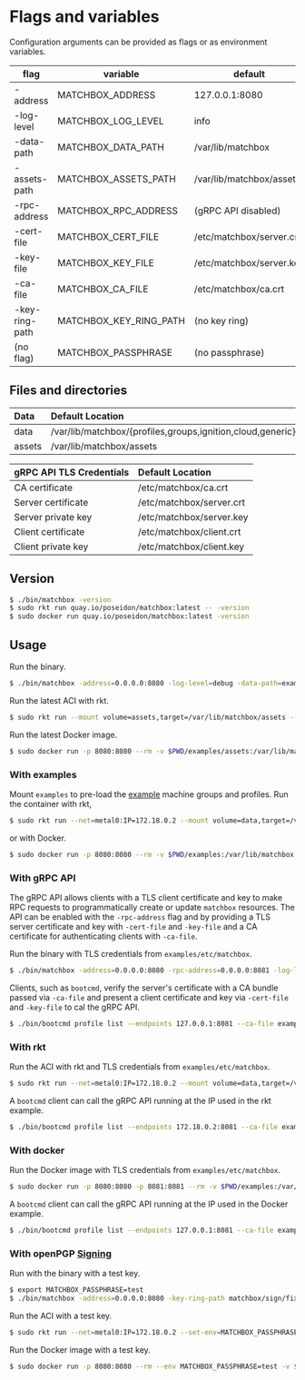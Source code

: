 
# Flags and variables

Configuration arguments can be provided as flags or as environment variables.

| flag | variable | default | example |
|------|----------|---------|---------|
| -address | MATCHBOX_ADDRESS | 127.0.0.1:8080 | 0.0.0.0:8080 |
| -log-level | MATCHBOX_LOG_LEVEL | info | critical, error, warning, notice, info, debug |
| -data-path | MATCHBOX_DATA_PATH | /var/lib/matchbox | ./examples |
| -assets-path | MATCHBOX_ASSETS_PATH | /var/lib/matchbox/assets | ./examples/assets |
| -rpc-address | MATCHBOX_RPC_ADDRESS | (gRPC API disabled) | 0.0.0.0:8081 |
| -cert-file | MATCHBOX_CERT_FILE | /etc/matchbox/server.crt | ./examples/etc/matchbox/server.crt |
| -key-file | MATCHBOX_KEY_FILE | /etc/matchbox/server.key | ./examples/etc/matchbox/server.key
| -ca-file | MATCHBOX_CA_FILE | /etc/matchbox/ca.crt | ./examples/etc/matchbox/ca.crt |
| -key-ring-path | MATCHBOX_KEY_RING_PATH | (no key ring) | ~/.secrets/vault/matchbox/secring.gpg |
| (no flag) | MATCHBOX_PASSPHRASE | (no passphrase) | "secret passphrase" |

## Files and directories

| Data | Default Location                                  |
|:---------|:--------------------------------------------------|
| data     | /var/lib/matchbox/{profiles,groups,ignition,cloud,generic} |
| assets   | /var/lib/matchbox/assets                           |

| gRPC API TLS Credentials | Default Location                  |
|:---------|:--------------------------------------------------|
| CA certificate | /etc/matchbox/ca.crt                         |
| Server certificate | /etc/matchbox/server.crt                 |
| Server private key | /etc/matchbox/server.key                 |
| Client certificate | /etc/matchbox/client.crt                 |
| Client private key | /etc/matchbox/client.key                 |

## Version

```sh
$ ./bin/matchbox -version
$ sudo rkt run quay.io/poseidon/matchbox:latest -- -version
$ sudo docker run quay.io/poseidon/matchbox:latest -version
```

## Usage

Run the binary.

```sh
$ ./bin/matchbox -address=0.0.0.0:8080 -log-level=debug -data-path=examples -assets-path=examples/assets
```

Run the latest ACI with rkt.

```sh
$ sudo rkt run --mount volume=assets,target=/var/lib/matchbox/assets --volume assets,kind=host,source=$PWD/examples/assets quay.io/poseidon/matchbox:latest -- -address=0.0.0.0:8080 -log-level=debug
```

Run the latest Docker image.

```sh
$ sudo docker run -p 8080:8080 --rm -v $PWD/examples/assets:/var/lib/matchbox/assets:Z quay.io/poseidon/matchbox:latest -address=0.0.0.0:8080 -log-level=debug
```

### With examples

Mount `examples` to pre-load the [example](../examples/README.md) machine groups and profiles. Run the container with rkt,

```sh
$ sudo rkt run --net=metal0:IP=172.18.0.2 --mount volume=data,target=/var/lib/matchbox --volume data,kind=host,source=$PWD/examples --mount volume=groups,target=/var/lib/matchbox/groups --volume groups,kind=host,source=$PWD/examples/groups/etcd quay.io/poseidon/matchbox:latest -- -address=0.0.0.0:8080 -log-level=debug
```

or with Docker.

```sh
$ sudo docker run -p 8080:8080 --rm -v $PWD/examples:/var/lib/matchbox:Z -v $PWD/examples/groups/etcd:/var/lib/matchbox/groups:Z quay.io/poseidon/matchbox:latest -address=0.0.0.0:8080 -log-level=debug
```

### With gRPC API

The gRPC API allows clients with a TLS client certificate and key to make RPC requests to programmatically create or update `matchbox` resources. The API can be enabled with the `-rpc-address` flag and by providing a TLS server certificate and key with `-cert-file` and `-key-file` and a CA certificate for authenticating clients with `-ca-file`.

Run the binary with TLS credentials from `examples/etc/matchbox`.

```sh
$ ./bin/matchbox -address=0.0.0.0:8080 -rpc-address=0.0.0.0:8081 -log-level=debug -data-path=examples -assets-path=examples/assets -cert-file examples/etc/matchbox/server.crt -key-file examples/etc/matchbox/server.key -ca-file examples/etc/matchbox/ca.crt
```

Clients, such as `bootcmd`, verify the server's certificate with a CA bundle passed via `-ca-file` and present a client certificate and key via `-cert-file` and `-key-file` to cal the gRPC API.

```sh
$ ./bin/bootcmd profile list --endpoints 127.0.0.1:8081 --ca-file examples/etc/matchbox/ca.crt --cert-file examples/etc/matchbox/client.crt --key-file examples/etc/matchbox/client.key
```

### With rkt

Run the ACI with rkt and TLS credentials from `examples/etc/matchbox`.

```sh
$ sudo rkt run --net=metal0:IP=172.18.0.2 --mount volume=data,target=/var/lib/matchbox --volume data,kind=host,source=$PWD/examples,readOnly=true --mount volume=config,target=/etc/matchbox --volume config,kind=host,source=$PWD/examples/etc/matchbox --mount volume=groups,target=/var/lib/matchbox/groups --volume groups,kind=host,source=$PWD/examples/groups/etcd quay.io/poseidon/matchbox:latest -- -address=0.0.0.0:8080 -rpc-address=0.0.0.0:8081 -log-level=debug
```

A `bootcmd` client can call the gRPC API running at the IP used in the rkt example.

```sh
$ ./bin/bootcmd profile list --endpoints 172.18.0.2:8081 --ca-file examples/etc/matchbox/ca.crt --cert-file examples/etc/matchbox/client.crt --key-file examples/etc/matchbox/client.key
```

### With docker

Run the Docker image with TLS credentials from `examples/etc/matchbox`.

```sh
$ sudo docker run -p 8080:8080 -p 8081:8081 --rm -v $PWD/examples:/var/lib/matchbox:Z -v $PWD/examples/etc/matchbox:/etc/matchbox:Z,ro -v $PWD/examples/groups/etcd:/var/lib/matchbox/groups:Z quay.io/poseidon/matchbox:latest -address=0.0.0.0:8080 -rpc-address=0.0.0.0:8081 -log-level=debug
```

A `bootcmd` client can call the gRPC API running at the IP used in the Docker example.

```sh
$ ./bin/bootcmd profile list --endpoints 127.0.0.1:8081 --ca-file examples/etc/matchbox/ca.crt --cert-file examples/etc/matchbox/client.crt --key-file examples/etc/matchbox/client.key
```

### With openPGP [Signing](openpgp.md)

Run with the binary with a test key.

```sh
$ export MATCHBOX_PASSPHRASE=test
$ ./bin/matchbox -address=0.0.0.0:8080 -key-ring-path matchbox/sign/fixtures/secring.gpg -data-path=examples -assets-path=examples/assets
```

Run the ACI with a test key.

```sh
$ sudo rkt run --net=metal0:IP=172.18.0.2 --set-env=MATCHBOX_PASSPHRASE=test --mount volume=secrets,target=/secrets --volume secrets,kind=host,source=$PWD/matchbox/sign/fixtures --mount volume=data,target=/var/lib/matchbox --volume data,kind=host,source=$PWD/examples --mount volume=groups,target=/var/lib/matchbox/groups --volume groups,kind=host,source=$PWD/examples/groups/etcd quay.io/poseidon/matchbox:latest -- -address=0.0.0.0:8080 -key-ring-path secrets/secring.gpg
```

Run the Docker image with a test key.

```sh
$ sudo docker run -p 8080:8080 --rm --env MATCHBOX_PASSPHRASE=test -v $PWD/examples:/var/lib/matchbox:Z -v $PWD/examples/groups/etcd:/var/lib/matchbox/groups:Z -v $PWD/matchbox/sign/fixtures:/secrets:Z quay.io/poseidon/matchbox:latest -address=0.0.0.0:8080 -log-level=debug -key-ring-path secrets/secring.gpg
```
